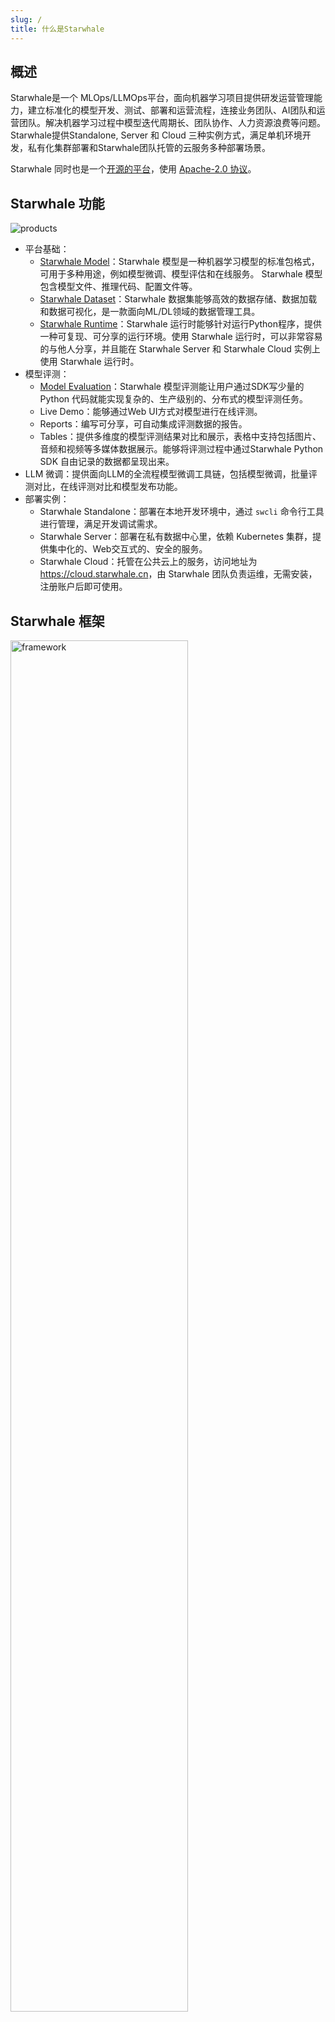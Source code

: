 ```yaml
---
slug: /
title: 什么是Starwhale
---
```


## 概述

Starwhale是一个 MLOps/LLMOps平台，面向机器学习项目提供研发运营管理能力，建立标准化的模型开发、测试、部署和运营流程，连接业务团队、AI团队和运营团队。解决机器学习过程中模型迭代周期长、团队协作、人力资源浪费等问题。Starwhale提供Standalone, Server 和 Cloud 三种实例方式，满足单机环境开发，私有化集群部署和Starwhale团队托管的云服务多种部署场景。

Starwhale 同时也是一个[开源的平台](https://github.com/star-whale/starwhale)，使用 [Apache-2.0 协议](https://github.com/star-whale/starwhale/blob/main/LICENSE)。

## Starwhale 功能

![products](https://starwhale-examples.oss-cn-beijing.aliyuncs.com/docs/products.png)

* 平台基础：
  * [Starwhale Model](model)：Starwhale 模型是一种机器学习模型的标准包格式，可用于多种用途，例如模型微调、模型评估和在线服务。 Starwhale 模型包含模型文件、推理代码、配置文件等。
  * [Starwhale Dataset](dataset)：Starwhale 数据集能够高效的数据存储、数据加载和数据可视化，是一款面向ML/DL领域的数据管理工具。
  * [Starwhale Runtime](runtime)：Starwhale 运行时能够针对运行Python程序，提供一种可复现、可分享的运行环境。使用 Starwhale 运行时，可以非常容易的与他人分享，并且能在 Starwhale Server 和 Starwhale Cloud 实例上使用 Starwhale 运行时。
* 模型评测：
  * [Model Evaluation](evaluation)：Starwhale 模型评测能让用户通过SDK写少量的Python 代码就能实现复杂的、生产级别的、分布式的模型评测任务。
  * Live Demo：能够通过Web UI方式对模型进行在线评测。
  * Reports：编写可分享，可自动集成评测数据的报告。
  * Tables：提供多维度的模型评测结果对比和展示，表格中支持包括图片、音频和视频等多媒体数据展示。能够将评测过程中通过Starwhale Python SDK 自由记录的数据都呈现出来。
* LLM 微调：提供面向LLM的全流程模型微调工具链，包括模型微调，批量评测对比，在线评测对比和模型发布功能。
* 部署实例：
  * Starwhale Standalone：部署在本地开发环境中，通过 `swcli` 命令行工具进行管理，满足开发调试需求。
  * Starwhale Server：部署在私有数据中心里，依赖 Kubernetes 集群，提供集中化的、Web交互式的、安全的服务。
  * Starwhale Cloud：托管在公共云上的服务，访问地址为<https://cloud.starwhale.cn>，由 Starwhale 团队负责运维，无需安装，注册账户后即可使用。

## Starwhale 框架

<img src="https://starwhale-examples.oss-cn-beijing.aliyuncs.com/docs/framework.png" alt="framework" width="75%"/>

* 面向独立开发者
  * 使用 Starwhale Standalone 实例。
  * `swcli`：Python 编写的一组命令行工具，可以用来完成模型构建、评测、拷贝等工作。
  * Starwhale Python SDK：一系列工具函数或类，让模型评测与微调、数据集构建与加载等任务变得简单。
* 面向团队用户
  * 使用 Starwhale Server 或 Starwhale Cloud 实例，提供Web UI。
  * 核心组件：
    * **api server**：依赖MySQL数据库和对象存储，完成Starwhale平台的API实现。
    * **scheduler**：依赖Docker或Kubernetes，实现评测任务的调度。
    * **datastore**：依赖对象存储，提供类似Big Table的存储与访问方式，满足数据集和评测数据的存储、检索等需求。
  * 外部依赖：
    * 存储：MySQL和对象存储。
    * 容器：Docker（单机）或Kubernetes（集群）。
    * 计算资源：裸金属或公有云。

## 典型使用场景

* **数据集管理**：基于 Starwhale Dataset Python SDK 可以非常容易的导入、创建、分发和加载数据集，同时可以实现数据集细粒度的版本控制和可视化等功能。
* **模型管理**：通过简单的打包机制，能将模型、配置文件和代码等生成 Starwhale 模型包，提供高效分发、版本管理、Model Registry和可视化等功能，让模型包的日常管理更简单。
* **机器学习运行环境共享**： 通过导出开发环境或编写简单的 YAML 生成 Starwhale 运行时，可以在其他实例中重现该环境，获得稳定的、一致的运行时，实现一处定义，处处运行的目标。Starwhale 运行时抽象和屏蔽一些底层依赖，用户不需要掌握Dockerfile编写、CUDA安装等知识，非常简单的就能定义出满足机器学习程序运行的环境。
* **模型评测**：借助 Starwhale Evaluation Python SDK，只需要编写少量代码，就能实现分布式集群环境下的高效的、大规模的、多数据集的、多阶段的模型评测，并能将评测过程中产生的数据、制品等记录到 Starwhale Tables中，并提供多种可视化方式展示。
* **在线评测**：为Starwhale 模型快速创建交互式的Web UI在线服务，可以进行快速检测。
* **模型微调**：针对大语言模型(LLM)的微调，提供一套完整的工具链，让模型微调过程变得快速且可量化。

Starwhale 是一个开放的平台，工作中可以只用某些功能，也可以组合使用，核心目标是为数据科学家和机器学习工程师提供一个方便的工具，提升工作效率。

## 开始 Starwhale 之旅

* 5-10分钟内完成 [Starwhale Client 的安装](swcli/installation)和 [Starwhale Server 的启动](server/installation/server-start)。
* 参考 [Starwhale Standalone 入门指南](server/installation/server-start)，在本地对 helloworld 例子的模型、数据集和运行时进行构建，完成对 MNIST 数据集的模型效果的评估。
* 参考 [Starwhale Server 入门指南](getting-started/server)，在 Starwhale Server 中运行 helloworld 例子的模型评测。
* 阅读 [用户指南](swcli) 和 [参考指南](reference/swcli)，并参照[例子](https://github.com/star-whale/starwhale/tree/main/example)，制作自己的数据集、运行时和模型包，进行模型评测等任务。
